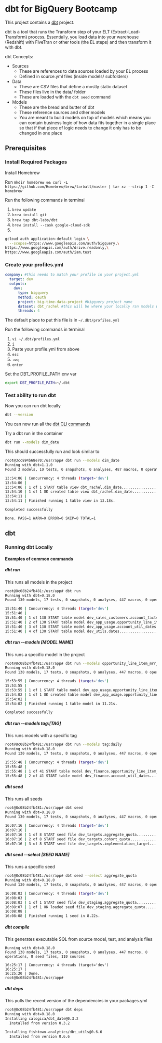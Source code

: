 # dbt for BigQuery Bootcamp

This project contains a [dbt](https://getdbt.com) project.

dbt is a tool that runs the Transform step of your ELT (Extract-Load-Transform) process. Essentially, you load data into your warehouse (Redshift) with FiveTran or other tools (the EL steps)
and then transform it with dbt.

dbt Concepts:
- Sources
    - These are references to data sources loaded by your EL process
    - Defined in source.yml files (inside models/ subfolders)
- Data
    - These are CSV files that define a mostly static dataset
    - These files live in the data/ folder
    - These are loaded with the `dbt seed` command
- Models
    - These are the bread and butter of dbt
    - These reference sources and other models
    - You are meant to build models on top of models which means you can contain business logic of how data fits together in a single place so that if that piece of logic needs to change it only has to be changed in one place

## Prerequisites

### Install Required Packages

Install Homebrew

Run `mkdir homebrew && curl -L https://github.com/Homebrew/brew/tarball/master | tar xz --strip 1 -C homebrew`

Run the following commands in terminal
1. `brew update`
2. `brew install git`
3. `brew tap dbt-labs/dbt`
4. `brew install --cask google-cloud-sdk`
5. 
```sh
gcloud auth application-default login \
  --scopes=https://www.googleapis.com/auth/bigquery,\
https://www.googleapis.com/auth/drive.readonly,\
https://www.googleapis.com/auth/iam.test
```

### Create your profiles.yml
```yml
company: #this needs to match your profile in your project.yml
  target: dev
  outputs:
    dev:
      type: bigquery
      method: oauth
      project: big-time-data-project #bigquery project name
      dataset: dbt_rachel #this will be where your locally ran models will show up
      threads: 4
```
The default place to put this file is in `~/.dbt/profiles.yml`

Run the following commands in terminal
1. `vi ~/.dbt/profiles.yml`
2. `i`
3. Paste your profile.yml from above
4. `esc`
5. `:wq`
6. `enter`

Set the DBT_PROFILE_PATH env var
```sh
export DBT_PROFILE_PATH=~/.dbt
```

### Test ability to run dbt
Now you can run dbt locally
```sh
dbt --version
```
You can now run all the [dbt CLI commands](https://docs.getdbt.com/reference/dbt-commands)

Try a dbt run in the container
```sh
dbt run --models dim_date
```
This should successfully run and look similar to
```sh
root@3cc894b68e70:/usr/app# dbt run --models dim_date
Running with dbt=1.1.0
Found 3 models, 10 tests, 0 snapshots, 0 analyses, 487 macros, 0 operations, 1 seed file, 2 sources, 0 exposures, 0 metrics

13:54:06 | Concurrency: 4 threads (target='dev')
13:54:06 |
13:54:06 | 1 of 1 START table view dbt_rachel.dim_date............................. [RUN]
13:54:10 | 1 of 1 OK created table view dbt_rachel.dim_date........................ [SELECT in 3.68s]
13:54:11 |
13:54:11 | Finished running 1 table view in 13.18s.

Completed successfully

Done. PASS=1 WARN=0 ERROR=0 SKIP=0 TOTAL=1
```


## dbt
### Running dbt Locally
#### Examples of common commands
##### dbt run
This runs all models in the project
```sh
root@8c08b24fb481:/usr/app# dbt run
Running with dbt=0.18.0
Found 130 models, 17 tests, 0 snapshots, 0 analyses, 447 macros, 0 operations, 8 seed files, 110 sources

15:51:40 | Concurrency: 4 threads (target='dev')
15:51:40 | 
15:51:40 | 1 of 130 START table model dev_sales_customers.account_facts_start_date [RUN]
15:51:40 | 2 of 130 START table model dev_app_usage.opportunity_line_item_mrr_by_date.......... [RUN]
15:51:40 | 3 of 130 START table model dev_app_usage.account_util_dates.............. [RUN]
15:51:40 | 4 of 130 START table model dev_utils.dates........................... [RUN]
```
##### dbt run --models [MODEL NAME]
This runs a specific model in the project
```sh
root@8c08b24fb481:/usr/app# dbt run --models opportunity_line_item_mrr_by_date
Running with dbt=0.18.0
Found 130 models, 17 tests, 0 snapshots, 0 analyses, 447 macros, 0 operations, 8 seed files, 110 sources

15:53:55 | Concurrency: 4 threads (target='dev')
15:53:55 | 
15:53:55 | 1 of 1 START table model dev_app_usage.opportunity_line_item_mrr_by_date............ [RUN]
15:54:02 | 1 of 1 OK created table model dev_app_usage.opportunity_line_item_mrr_by_date....... [SELECT in 7.01s]
15:54:02 | 
15:54:02 | Finished running 1 table model in 11.21s.

Completed successfully
```
##### dbt run --models tag:[TAG]
This runs models with a specific tag
```sh
root@8c08b24fb481:/usr/app# dbt run --models tag:daily
Running with dbt=0.18.0
Found 130 models, 17 tests, 0 snapshots, 0 analyses, 447 macros, 0 operations, 8 seed files, 110 sources

15:55:48 | Concurrency: 4 threads (target='dev')
15:55:48 | 
15:55:48 | 1 of 41 START table model dev_finance.opportunity_line_item_mrr_by_date [RUN]
15:55:48 | 2 of 41 START table model dev_finance.account_util_dates............. [RUN]
```
##### dbt seed
This runs all seeds
```sh
root@8c08b24fb481:/usr/app# dbt seed
Running with dbt=0.18.0
Found 130 models, 17 tests, 0 snapshots, 0 analyses, 447 macros, 0 operations, 8 seed files, 110 sources

16:07:16 | Concurrency: 4 threads (target='dev')
16:07:16 | 
16:07:16 | 1 of 8 START seed file dev_targets.aggregate_quota................... [RUN]
16:07:16 | 2 of 8 START seed file dev_targets.cohort_quota...................... [RUN]
16:07:16 | 3 of 8 START seed file dev_targets.implementation_target............. [RUN]
```
##### dbt seed --select [SEED NAME]
This runs a specific seed
```sh
root@8c08b24fb481:/usr/app# dbt seed --select aggregate_quota
Running with dbt=0.18.0
Found 130 models, 17 tests, 0 snapshots, 0 analyses, 447 macros, 0 operations, 8 seed files, 110 sources

16:08:03 | Concurrency: 4 threads (target='dev')
16:08:03 | 
16:08:03 | 1 of 1 START seed file dev_staging.aggregate_quota............... [RUN]
16:08:07 | 1 of 1 OK loaded seed file dev_staging.aggregate_quota........... [INSERT 997 in 4.50s]
16:08:08 | 
16:08:08 | Finished running 1 seed in 8.22s.
```
##### dbt compile
This generates executable SQL from source model, test, and analysis files
```sroot@8c08b24fb481:/usr/app# dbt compile
Running with dbt=0.18.0
Found 130 models, 17 tests, 0 snapshots, 0 analyses, 447 macros, 0 operations, 8 seed files, 110 sources

16:25:17 | Concurrency: 4 threads (target='dev')
16:25:17 | 
16:25:20 | Done.
root@8c08b24fb481:/usr/app#
```
##### dbt deps
This pulls the recent version of the dependencies in your packages.yml
```sh
root@8c08b24fb481:/usr/app# dbt deps
Running with dbt=0.18.0
Installing calogica/dbt_date@0.3.2
  Installed from version 0.3.2

Installing fishtown-analytics/dbt_utils@0.6.6
  Installed from version 0.6.6
```
